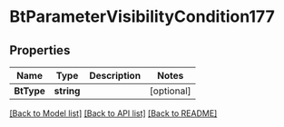 # BtParameterVisibilityCondition177

## Properties

Name | Type | Description | Notes
------------ | ------------- | ------------- | -------------
**BtType** | **string** |  | [optional] 

[[Back to Model list]](../README.md#documentation-for-models) [[Back to API list]](../README.md#documentation-for-api-endpoints) [[Back to README]](../README.md)


